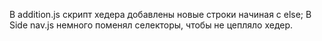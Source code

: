 В addition.js скрипт хедера добавлены новые строки начиная с else;
В Side nav.js немного поменял селекторы, чтобы не цепляло хедер.
